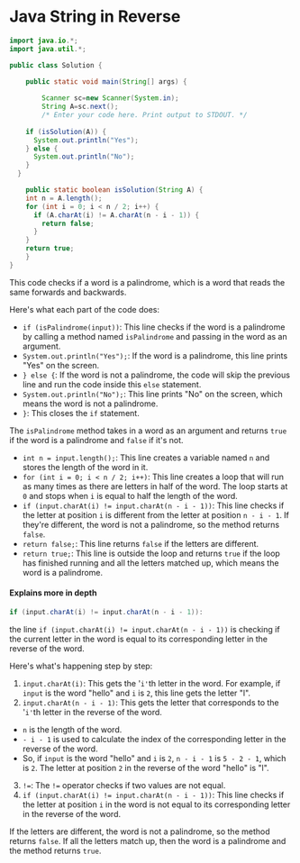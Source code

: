 # Java String in Reverse

```java
import java.io.*;
import java.util.*;

public class Solution {

    public static void main(String[] args) {
        
        Scanner sc=new Scanner(System.in);
        String A=sc.next();
        /* Enter your code here. Print output to STDOUT. */
    
    if (isSolution(A)) {
      System.out.println("Yes");
    } else {
      System.out.println("No");
    }
  }

    public static boolean isSolution(String A) {
    int n = A.length();
    for (int i = 0; i < n / 2; i++) {
      if (A.charAt(i) != A.charAt(n - i - 1)) {
        return false;
      }
    }
    return true;
    }
}

```

This code checks if a word is a palindrome, which is a word that reads the same forwards and backwards.

Here's what each part of the code does:

* `if (isPalindrome(input))`: This line checks if the word is a palindrome by calling a method named `isPalindrome` and passing in the word as an argument.
* `System.out.println("Yes");`: If the word is a palindrome, this line prints "Yes" on the screen.
* `} else {`: If the word is not a palindrome, the code will skip the previous line and run the code inside this `else` statement.
* `System.out.println("No");`: This line prints "No" on the screen, which means the word is not a palindrome.
* `}`: This closes the `if` statement.

The `isPalindrome` method takes in a word as an argument and returns `true` if the word is a palindrome and `false` if it's not.

* `int n = input.length();`: This line creates a variable named `n` and stores the length of the word in it.
* `for (int i = 0; i < n / 2; i++)`: This line creates a loop that will run as many times as there are letters in half of the word. The loop starts at `0` and stops when `i` is equal to half the length of the word.
* `if (input.charAt(i) != input.charAt(n - i - 1))`: This line checks if the letter at position `i` is different from the letter at position `n - i - 1`. If they're different, the word is not a palindrome, so the method returns `false`.
* `return false;`: This line returns `false` if the letters are different.
* `return true;`: This line is outside the loop and returns `true` if the loop has finished running and all the letters matched up, which means the word is a palindrome.

#### Explains more in depth&#x20;

```java
if (input.charAt(i) != input.charAt(n - i - 1)):
```

the line `if (input.charAt(i) != input.charAt(n - i - 1))` is checking if the current letter in the word is equal to its corresponding letter in the reverse of the word.

Here's what's happening step by step:

1. `input.charAt(i)`: This gets the '`i'`th letter in the word. For example, if `input` is the word "hello" and `i` is `2`, this line gets the letter "l".
2. `input.charAt(n - i - 1)`: This gets the letter that corresponds to the '`i'`th letter in the reverse of the word.

* `n` is the length of the word.
* `- i - 1` is used to calculate the index of the corresponding letter in the reverse of the word.
* So, if `input` is the word "hello" and `i` is `2`, `n - i - 1` is `5 - 2 - 1`, which is `2`. The letter at position `2` in the reverse of the word "hello" is "l".

3. `!=`: The `!=` operator checks if two values are not equal.
4. `if (input.charAt(i) != input.charAt(n - i - 1))`: This line checks if the letter at position `i` in the word is not equal to its corresponding letter in the reverse of the word.

If the letters are different, the word is not a palindrome, so the method returns `false`. If all the letters match up, then the word is a palindrome and the method returns `true`.

